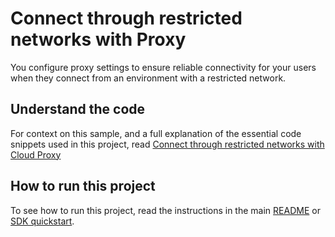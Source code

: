 # Connect through restricted networks with Proxy

You configure proxy settings to ensure reliable connectivity for your users when they connect from an environment with a restricted network.

## Understand the code

For context on this sample, and a full explanation of the essential code snippets used in this project, read [Connect through restricted networks with Cloud Proxy](https://docs.agora.io/en/signaling/develop/cloud-proxy?platform=linux-cpp)


## How to run this project

To see how to run this project, read the instructions in the main [README](../README.md) or [SDK quickstart](https://docs.agora.io/en/signaling/get-started/get-started-sdk).

